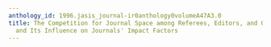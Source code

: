 ```yaml
---
anthology_id: 1996.jasis_journal-ir0anthology0volumeA47A3.0
title: The Competition for Journal Space among Referees, Editors, and Other Authors
  and Its Influence on Journals' Impact Factors
---
```

